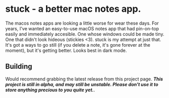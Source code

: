 # stuck - a better mac notes app.

The macos notes apps are looking a little worse for wear these days. For years, I've wanted an easy-to-use macOS notes app that had pin-on-top easily and immediately accesible. One whose windows could be made tiny. One that didn't look hideous (stickies <3). stuck is my attempt at just that. It's got a ways to go still (if you delete a note, it's gone forever at the moment), but it's getting better. Looks best in dark mode.

## Building

Would recommend grabbing the latest release from this project page. **_This project is still in alpha, and may still be unstable. Please don't use it to store anything precious to you quite yet._**.
